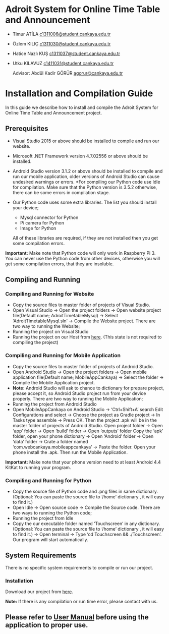# **Adroit System for Online Time Table and Announcement**
                                                                                                                                                                

* Timur ATİLA c1311006@student.cankaya.edu.tr

* Özlem KILIÇ c1311030@student.cankaya.edu.tr

* Hatice Nazlı KUŞ c1311037@student.cankaya.edu.tr

* Utku KILAVUZ c1411031@student.cankaya.edu.tr

	Advisor: Abdül Kadir GÖRÜR agorur@cankaya.edu.tr
  
# **Installation and Compilation Guide**
In this guide we describe how to install and compile the Adroit System for Online Time Table and Announcement project.

## **Prerequisites**
* Visual Studio 2015 or above should be installed to compile and run our website.
* Microsoft .NET Framework version 4.7.02556 or above should be installed.
* Android Studio version 3.1.2 or above should be installed to compile and run our mobile
application, older versions of Android Studio can cause undesired warnings or errors.
*For compiling our Python code use Idle for compilation. Make sure that the Python version
is 3.5.2 otherwise, there can be some errors in compilation stage.
* Our Python code uses some extra libraries. The list you should install your device;
	* Mysql connector for Python
	* Pi camera for Python
	* Image for Python
 
	All of these libraries are required, if they are not installed then you get some compilation errors. 
  
**Important:** Make note that Python code will only work in Raspberry Pi 3. You can never use the Python code from other devices, otherwise you will get some compilation errors, that they are insoluble.

## **Compiling and Running**
### **Compiling and Running for Website**
* Copy the source files to master folder of projects of Visual Studio.
* Open Visual Studio → Open the project folders → Open website project file(Default name;
AdroitTimetableMysql) → Select ‘AdroitTimetableMysql.sln’ → Compile the Website
project.
   There are two way to running the Website;
* Running the project on Visual Studio
* Running the project on our Host from [here](http://www.cankayaweb.com/). (This state is not required to compiling the
project)

### **Compiling and Running for Mobile Application**
* Copy the source files to master folder of projects of Android Studio.
* Open Android Studio → Open the project folders → Open mobile application file(Default
name; MobileAppCankaya) → Select the folder → Compile the Mobile Application
project.
* **Note:** Android Studio will ask to chance to dictionary for prepare project, please accept it,
so Android Studio project run from your device properly.
   There are two way to running the Mobile Application;
* Running the project from Android Studio
* Open MobileAppCankaya on Android Studio → ‘Ctrl+Shift+A’ search Edit Configurations
and select → Choose the project as Gradle project → In Tasks type assemble → Press OK.
Then the project .apk will be in the master folder of projects of Android Studio. Open
project folder → Open ‘app’ folder → Open ‘build’ folder → Open ‘outputs’ folder Copy
the ‘apk’ folder, open your phone dictionary → Open ‘Android’ folder → Open ‘data’
folder → Crate a folder named ‘com.webcankaya.mobileappcankaya’ → Paste the folder.
Open your phone install the .apk. Then run the Mobile Application.

**Important:** Make note that your phone version need to at least Android 4.4 KitKat to
running your program.

### **Compiling and Running for Python**
* Copy the source file of Python code and .png files in same dictionary. (Optional: You can
paste the source file to ‘/home’ dictionary , it will easy to find it.)
* Open Idle → Open source code → Compile the Source code.
   There are two ways to running the Python code;
* Running the project from Idle
* Copy the our executable folder named ‘Touchscreen’ in any dictionary. (Optional: You can
paste the source file to ‘/home’ dictionary , it will easy to find it.) → Open terminal → Type
‘cd Touchscreen && ./Touchscreen’. Our program will start automatically.
## **System Requirements**
There is no specific system requirements to compile or run our project.
### **Installation**
Download our project from [here](https://github.com/CankayaUniversity/ceng-407-408-project-adroit-system-for-online-time-table-and-announcement/releases).

**Note:** If there is any compilation or run time error, please contact with us.

## **Please refer to [User Manual](https://github.com/CankayaUniversity/ceng-407-408-project-adroit-system-for-online-time-table-and-announcement/wiki/User-Manual) before using the application to proper use.**
